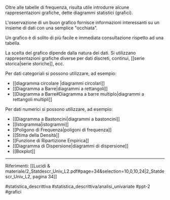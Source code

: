Oltre alle tabelle di frequenza, risulta utile introdurre alcune rappresentazioni grafiche, dette diagrammi statistici (grafici). 

L'osservazione di un buon grafico fornisce informazioni interessanti su un insieme di dati con una semplice "occhiata". 

Un grafico è di solito di più facile e immediata consultazione rispetto ad una tabella. 

La scelta del grafico dipende dalla natura dei dati. Si utilizzano rappresentazioni grafiche diverse per dati discreti, continui, [[serie storica|serie storiche]], ecc.

Per dati categoriali si possono utilizzare, ad esempio:
* [[diagramma circolare |diagrammi circolari]] 
* [[Diagramma a Barre|diagrammi a rettangoli]]
* [[Diagramma a Barre#Diagramma a barre multiplo|diagrammi a rettangoli multipli]] 

Per dati numerici si possono utilizzare, ad esempio: 
* [[Diagramma a Bastoncini|diagrammi a bastoncini]]
* [[Istogramma|istogrammi]]
* [[Poligono di Frequenza|poligoni di frequenza]]
* [[Stima della Densità]]
* [[Funzione di Ripartizione Empirica]]
* [[Diagramma di Dispersione|diagrammi di dispersione]]
* [[Boxplot]]

***
Riferimenti:
[[Lucidi & materiale/2_Statdescr_Univ_L2.pdf#page=34&selection=10,0,10,24|2_Statdescr_Univ_L2, pagina 34]]

#statistica_descrittiva 
#statistica_descrittiva/analisi_univariate
#ppt-2 
#grafici
